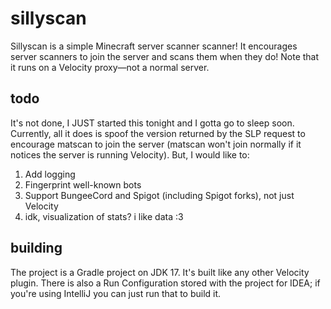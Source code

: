 # sillyscan
Sillyscan is a simple Minecraft server scanner scanner! It encourages server scanners to join the server and scans them when they do! Note that it runs on a Velocity proxy&mdash;not a normal server.

## todo
It's not done, I JUST started this tonight and I gotta go to sleep soon. Currently, all it does is spoof the version returned by the SLP request to encourage matscan to join the server (matscan won't join normally if it notices the server is running Velocity). But, I would like to:
1. Add logging
2. Fingerprint well-known bots
3. Support BungeeCord and Spigot (including Spigot forks), not just Velocity
4. idk, visualization of stats? i like data :3

## building
The project is a Gradle project on JDK 17. It's built like any other Velocity plugin. There is also a Run Configuration stored with the project for IDEA; if you're using IntelliJ you can just run that to build it. 